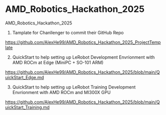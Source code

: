 # AMD_Robotics_Hackathon_2025
AMD_Robotics_Hackathon_2025


1. Tamplate for Chanllenger to commit their GitHub Repo

https://github.com/AlexHe99/AMD_Robotics_Hackathon_2025_ProjectTemplate


2. QuickStart to help setting up LeRobot Development Envrionment with AMD ROCm at Edge (MiniPC + SO-101 ARM)

https://github.com/AlexHe99/AMD_Robotics_Hackathon_2025/blob/main/QuickStart_Edge.md

3. QuickStart to help setting up LeRobot Training Development Envrionment with AMD ROCm and MI300X GPU

https://github.com/AlexHe99/AMD_Robotics_Hackathon_2025/blob/main/QuickStart_Training.md
